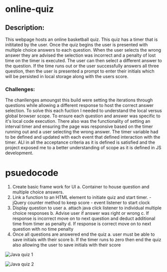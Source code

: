 # online-quiz

## Description:

This webpage hosts an online basketball quiz. This quiz has a timer that is inititated by the user. Once the quiz begins the user is presented with multiple choice answers to each question. When the user selects the wrong answer they are advised the selection was incorrect and a penalty of lost time on the timer is executed. The user can then select a different answer to the question. If the time runs out or the user successfully answers all three question, then the user is presented a prompt to enter their initials which will be persisted in local storage along with the users score.

### Challenges:

The chanllenges amoungst this build were setting the iterations through questions while allowing a different response to host the correct answer selection. To solve this each fuction I needed to understand the local versus global browser scope. To ensure each question and answer was specific to it's local code execution. There also was the functionality of setting an interval timer and ensuring the page was responsive based on the timer running out and a user selecting the wrong answer. The timer variable had to be defined and updated with each event that defined interaction with the timer. ALl in all the acceptance criteria as it is defined is satisfied and the project exposed me to a better understanding of scope as it is defined in JS development.

# psuedocode

1. Create basic frame work for UI
   a. Container to house question and multiple choice answers.
2. Link a function to an HTML element to initiate quiz and start timer. - jQuery counter method to keep score - event listener to start clock
3. Display question to user
   a. attach java click listener to individual multiple choice responses
   b. Advise user if answer was right or wrong
   c. If response is incorrect move on to next question and deduct additional time from timer as penalty
   d. If response is correct move on to next question with no time penalty
4. Once all questions are answered end the quiz
   a. user must be able to save initials with their score
   b. If the timer runs to zero then end the quiz also allowing the user to save initials with their score

![Java quiz 1](https://user-images.githubusercontent.com/69283624/97113884-d052a900-16b2-11eb-87bb-ce05aea1bdaa.PNG)

![Java quiz 2](https://user-images.githubusercontent.com/69283624/97113887-d34d9980-16b2-11eb-9429-1a9f3246a4a9.PNG)
